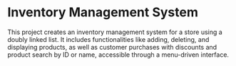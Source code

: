 # Inventory Management System
This project creates an inventory management system for a store using a doubly linked list. It includes functionalities like adding, deleting, and displaying products, as well as customer purchases with discounts and product search by ID or name, accessible through a menu-driven interface.
